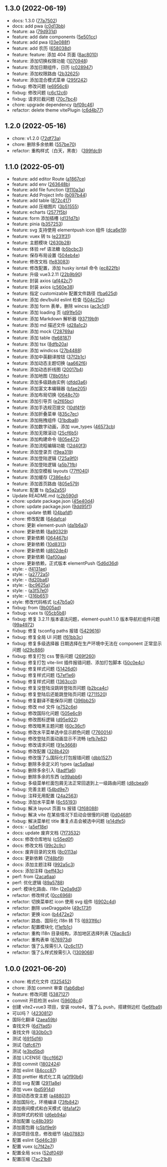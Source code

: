 ## 1.3.0 (2022-06-19)

- docs: 1.3.0 ([77a7502](https://github.com/SuperCuteXiaoSi/xiaosiAdmin/commit/77a7502))
- docs: add pwa ([c0d13bb](https://github.com/SuperCuteXiaoSi/xiaosiAdmin/commit/c0d13bb))
- feature: aa ([79d931d](https://github.com/SuperCuteXiaoSi/xiaosiAdmin/commit/79d931d))
- feature: add date components ([5e501cc](https://github.com/SuperCuteXiaoSi/xiaosiAdmin/commit/5e501cc))
- feature: add pwa ([03e088f](https://github.com/SuperCuteXiaoSi/xiaosiAdmin/commit/03e088f))
- feature: add 农历 ([658038d](https://github.com/SuperCuteXiaoSi/xiaosiAdmin/commit/658038d))
- feature: feature: 添加 404 页面 ([8ac8010](https://github.com/SuperCuteXiaoSi/xiaosiAdmin/commit/8ac8010))
- feature: 添加切换权限功能 ([1070948](https://github.com/SuperCuteXiaoSi/xiaosiAdmin/commit/1070948))
- feature: 添加日期组件，日历 ([c028947](https://github.com/SuperCuteXiaoSi/xiaosiAdmin/commit/c028947))
- feature: 添加权限路由 ([2b32625](https://github.com/SuperCuteXiaoSi/xiaosiAdmin/commit/2b32625))
- feature: 添加混合模式菜单 ([295f242](https://github.com/SuperCuteXiaoSi/xiaosiAdmin/commit/295f242))
- fixbug: 修改问题 ([e6956c6](https://github.com/SuperCuteXiaoSi/xiaosiAdmin/commit/e6956c6))
- fixbug: 修改问题 ([c6c12c6](https://github.com/SuperCuteXiaoSi/xiaosiAdmin/commit/c6c12c6))
- fixbug: 请求拦截问题 ([70c7bc4](https://github.com/SuperCuteXiaoSi/xiaosiAdmin/commit/70c7bc4))
- chore: upgrade dependency ([bf09c46](https://github.com/SuperCuteXiaoSi/xiaosiAdmin/commit/bf09c46))
- refactor: delete theme vitePlugin ([c6d4b77](https://github.com/SuperCuteXiaoSi/xiaosiAdmin/commit/c6d4b77))

## 1.2.0 (2022-05-16)

- chore: v1.2.0 ([72df73a](https://github.com/SuperCuteXiaoSi/xiaosiAdmin/commit/72df73a))
- chore: 删除多余依赖 ([557be70](https://github.com/SuperCuteXiaoSi/xiaosiAdmin/commit/557be70))
- refactor: 重构样式（白天，黑夜） ([399fdc9](https://github.com/SuperCuteXiaoSi/xiaosiAdmin/commit/399fdc9))

## 1.1.0 (2022-05-01)

- feature: add editor Route ([a1867ce](https://github.com/SuperCuteXiaoSi/xiaosiAdmin/commit/a1867ce))
- feature: add env ([263648b](https://github.com/SuperCuteXiaoSi/xiaosiAdmin/commit/263648b))
- feature: add file function ([9110a3a](https://github.com/SuperCuteXiaoSi/xiaosiAdmin/commit/9110a3a))
- feature: Add Project Info ([b097b44](https://github.com/SuperCuteXiaoSi/xiaosiAdmin/commit/b097b44))
- feature: add table ([872c417](https://github.com/SuperCuteXiaoSi/xiaosiAdmin/commit/872c417))
- feature: add 压缩图片 ([3b51555](https://github.com/SuperCuteXiaoSi/xiaosiAdmin/commit/3b51555))
- feature: echarts ([2577f5b](https://github.com/SuperCuteXiaoSi/xiaosiAdmin/commit/2577f5b))
- feature: form 添加插槽 ([d131d7b](https://github.com/SuperCuteXiaoSi/xiaosiAdmin/commit/d131d7b))
- feature: pinia ([b357253](https://github.com/SuperCuteXiaoSi/xiaosiAdmin/commit/b357253))
- feature: svg 支持使用 elementpush icon 组件 ([dca6e19](https://github.com/SuperCuteXiaoSi/xiaosiAdmin/commit/dca6e19))
- feature: vuex 转 ts ([e231f31](https://github.com/SuperCuteXiaoSi/xiaosiAdmin/commit/e231f31))
- feature: 主题模块 ([2630b28](https://github.com/SuperCuteXiaoSi/xiaosiAdmin/commit/2630b28))
- feature: 体验 ref 语法糖 ([b5bcbc3](https://github.com/SuperCuteXiaoSi/xiaosiAdmin/commit/b5bcbc3))
- feature: 保存布局设置 ([504eb4e](https://github.com/SuperCuteXiaoSi/xiaosiAdmin/commit/504eb4e))
- feature: 修改文档 ([fe83083](https://github.com/SuperCuteXiaoSi/xiaosiAdmin/commit/fe83083))
- feature: 修改配置，添加 husky isntall 命令 ([ec822fb](https://github.com/SuperCuteXiaoSi/xiaosiAdmin/commit/ec822fb))
- feature: 升级 vue3.2.11 ([22b9b90](https://github.com/SuperCuteXiaoSi/xiaosiAdmin/commit/22b9b90))
- feature: 封装 axios ([af442c7](https://github.com/SuperCuteXiaoSi/xiaosiAdmin/commit/af442c7))
- feature: 封装 axios ([c560e38](https://github.com/SuperCuteXiaoSi/xiaosiAdmin/commit/c560e38))
- feature: 指定 customizable 配置文件路径 ([fba625d](https://github.com/SuperCuteXiaoSi/xiaosiAdmin/commit/fba625d))
- feature: 添加 dev/build eslint 检查 ([504c25c](https://github.com/SuperCuteXiaoSi/xiaosiAdmin/commit/504c25c))
- feature: 添加 form 表单，删除 wincss ([ac3c1d1](https://github.com/SuperCuteXiaoSi/xiaosiAdmin/commit/ac3c1d1))
- feature: 添加 loading 页 ([d91fe50](https://github.com/SuperCuteXiaoSi/xiaosiAdmin/commit/d91fe50))
- feature: 添加 Markdown 解析器 ([93719b9](https://github.com/SuperCuteXiaoSi/xiaosiAdmin/commit/93719b9))
- feature: 添加 md 描述文件 ([d28a1c2](https://github.com/SuperCuteXiaoSi/xiaosiAdmin/commit/d28a1c2))
- feature: 添加 mock ([728769a](https://github.com/SuperCuteXiaoSi/xiaosiAdmin/commit/728769a))
- feature: 添加 table ([fe68187](https://github.com/SuperCuteXiaoSi/xiaosiAdmin/commit/fe68187))
- feature: 添加 tsx ([8dfb20a](https://github.com/SuperCuteXiaoSi/xiaosiAdmin/commit/8dfb20a))
- feature: 添加 windicss ([27b4488](https://github.com/SuperCuteXiaoSi/xiaosiAdmin/commit/27b4488))
- feature: 添加中英翻译按钮 ([37f2b1c](https://github.com/SuperCuteXiaoSi/xiaosiAdmin/commit/37f2b1c))
- feature: 添加动态主题切换 ([aa662f6](https://github.com/SuperCuteXiaoSi/xiaosiAdmin/commit/aa662f6))
- feature: 添加动态折线图 ([20017b4](https://github.com/SuperCuteXiaoSi/xiaosiAdmin/commit/20017b4))
- feature: 添加地图 ([78b05fc](https://github.com/SuperCuteXiaoSi/xiaosiAdmin/commit/78b05fc))
- feature: 添加多级路由实例 ([dfdd3a6](https://github.com/SuperCuteXiaoSi/xiaosiAdmin/commit/dfdd3a6))
- feature: 添加富文本编辑器 ([bfae205](https://github.com/SuperCuteXiaoSi/xiaosiAdmin/commit/bfae205))
- feature: 添加布局切换 ([0648c70](https://github.com/SuperCuteXiaoSi/xiaosiAdmin/commit/0648c70))
- feature: 添加引导页 ([e2f65bc](https://github.com/SuperCuteXiaoSi/xiaosiAdmin/commit/e2f65bc))
- feature: 添加手选规范提交 ([10df4f9](https://github.com/SuperCuteXiaoSi/xiaosiAdmin/commit/10df4f9))
- feature: 添加折叠菜单 ([835c7ec](https://github.com/SuperCuteXiaoSi/xiaosiAdmin/commit/835c7ec))
- feature: 添加拖拽组件 ([31bdba8](https://github.com/SuperCuteXiaoSi/xiaosiAdmin/commit/31bdba8))
- feature: 添加数字动画，添加 vue_types ([46573cb](https://github.com/SuperCuteXiaoSi/xiaosiAdmin/commit/46573cb))
- feature: 添加无限滚动 ([25cf6b5](https://github.com/SuperCuteXiaoSi/xiaosiAdmin/commit/25cf6b5))
- feature: 添加构建命令 ([805e472](https://github.com/SuperCuteXiaoSi/xiaosiAdmin/commit/805e472))
- feature: 添加流程编辑功能 ([12d40f3](https://github.com/SuperCuteXiaoSi/xiaosiAdmin/commit/12d40f3))
- feature: 添加登录页 ([f9ea319](https://github.com/SuperCuteXiaoSi/xiaosiAdmin/commit/f9ea319))
- feature: 添加登陆逻辑 ([725a9f0](https://github.com/SuperCuteXiaoSi/xiaosiAdmin/commit/725a9f0))
- feature: 添加登陆逻辑 ([a5b71fb](https://github.com/SuperCuteXiaoSi/xiaosiAdmin/commit/a5b71fb))
- feature: 添加空模板 layouts ([77ff040](https://github.com/SuperCuteXiaoSi/xiaosiAdmin/commit/77ff040))
- feature: 添加缓存 ([7386e4c](https://github.com/SuperCuteXiaoSi/xiaosiAdmin/commit/7386e4c))
- feature: 添加首页路由 ([805e579](https://github.com/SuperCuteXiaoSi/xiaosiAdmin/commit/805e579))
- feature: 配置 ts ([b5a2a55](https://github.com/SuperCuteXiaoSi/xiaosiAdmin/commit/b5a2a55))
- Update README.md ([c2b590d](https://github.com/SuperCuteXiaoSi/xiaosiAdmin/commit/c2b590d))
- chore: update package.json ([45e40d4](https://github.com/SuperCuteXiaoSi/xiaosiAdmin/commit/45e40d4))
- chore: update package.json ([9dd95f1](https://github.com/SuperCuteXiaoSi/xiaosiAdmin/commit/9dd95f1))
- chore: update 依赖 ([04bafdf](https://github.com/SuperCuteXiaoSi/xiaosiAdmin/commit/04bafdf))
- chore: 修改配置 ([64dafca](https://github.com/SuperCuteXiaoSi/xiaosiAdmin/commit/64dafca))
- chore: 更新 element-push ([da1b6a3](https://github.com/SuperCuteXiaoSi/xiaosiAdmin/commit/da1b6a3))
- chore: 更新依赖 ([8a90329](https://github.com/SuperCuteXiaoSi/xiaosiAdmin/commit/8a90329))
- chore: 更新依赖 ([064467b](https://github.com/SuperCuteXiaoSi/xiaosiAdmin/commit/064467b))
- chore: 更新依赖 ([10d8313](https://github.com/SuperCuteXiaoSi/xiaosiAdmin/commit/10d8313))
- chore: 更新依赖 ([d802de4](https://github.com/SuperCuteXiaoSi/xiaosiAdmin/commit/d802de4))
- chore: 更新依赖 ([0af00aa](https://github.com/SuperCuteXiaoSi/xiaosiAdmin/commit/0af00aa))
- chore: 更新依赖，正式版本 elementPush ([5d6d36d](https://github.com/SuperCuteXiaoSi/xiaosiAdmin/commit/5d6d36d))
- style: - ([f4131ae](https://github.com/SuperCuteXiaoSi/xiaosiAdmin/commit/f4131ae))
- style: - ([a2772a5](https://github.com/SuperCuteXiaoSi/xiaosiAdmin/commit/a2772a5))
- style: - ([fd20ba6](https://github.com/SuperCuteXiaoSi/xiaosiAdmin/commit/fd20ba6))
- style: - ([bc9625a](https://github.com/SuperCuteXiaoSi/xiaosiAdmin/commit/bc9625a))
- style: - ([a3f57e0](https://github.com/SuperCuteXiaoSi/xiaosiAdmin/commit/a3f57e0))
- style: - ([316b651](https://github.com/SuperCuteXiaoSi/xiaosiAdmin/commit/316b651))
- style: 修改代码格式 ([c47b5a0](https://github.com/SuperCuteXiaoSi/xiaosiAdmin/commit/c47b5a0))
- fixbug: from ([9b005ad](https://github.com/SuperCuteXiaoSi/xiaosiAdmin/commit/9b005ad))
- fixbug: vuex ts ([05cb5b8](https://github.com/SuperCuteXiaoSi/xiaosiAdmin/commit/05cb5b8))
- fixbug: 修复 3.2.11 版本语法问题，element-push1.1.0 版本导航栏组件问题 ([99a4972](https://github.com/SuperCuteXiaoSi/xiaosiAdmin/commit/99a4972))
- fixbug: 修复 tsconfig paths 报错 ([5429616](https://github.com/SuperCuteXiaoSi/xiaosiAdmin/commit/5429616))
- fixbug: 修复全局 UI 问题 ([f61bb3c](https://github.com/SuperCuteXiaoSi/xiaosiAdmin/commit/f61bb3c))
- fixbug: 修复多级选择器 日期选择在生产环境中无法在 component 正常显示问题 ([d29c886](https://github.com/SuperCuteXiaoSi/xiaosiAdmin/commit/d29c886))
- fixbug: 修复打包 css 警告问题 ([269f260](https://github.com/SuperCuteXiaoSi/xiaosiAdmin/commit/269f260))
- fixbug: 修复打包 vite-lint 插件报错问题、添加打包脚本 ([50c0e4c](https://github.com/SuperCuteXiaoSi/xiaosiAdmin/commit/50c0e4c))
- fixbug: 修复样式问题 ([51426d0](https://github.com/SuperCuteXiaoSi/xiaosiAdmin/commit/51426d0))
- fixbug: 修复样式问题 ([57ef1e6](https://github.com/SuperCuteXiaoSi/xiaosiAdmin/commit/57ef1e6))
- fixbug: 修复样式问题 ([1363cc0](https://github.com/SuperCuteXiaoSi/xiaosiAdmin/commit/1363cc0))
- fixbug: 修复没登陆没跳转登陆页问题 ([b2bca4c](https://github.com/SuperCuteXiaoSi/xiaosiAdmin/commit/b2bca4c))
- fixbug: 修复登陆后还能跳登陆页问题 ([2711520](https://github.com/SuperCuteXiaoSi/xiaosiAdmin/commit/2711520))
- fixbug: 修复翻译不能保存问题 ([396bb25](https://github.com/SuperCuteXiaoSi/xiaosiAdmin/commit/396bb25))
- fixbug: 修改 md 文件 ([e752c6e](https://github.com/SuperCuteXiaoSi/xiaosiAdmin/commit/e752c6e))
- fixbug: 修改国际化问题 ([505e6c9](https://github.com/SuperCuteXiaoSi/xiaosiAdmin/commit/505e6c9))
- fixbug: 修改图标逻辑 ([d95e922](https://github.com/SuperCuteXiaoSi/xiaosiAdmin/commit/d95e922))
- fixbug: 修改暗黑主题问题 ([60c36cf](https://github.com/SuperCuteXiaoSi/xiaosiAdmin/commit/60c36cf))
- fixbug: 修改水平菜单选中显示颜色问题 ([7760014](https://github.com/SuperCuteXiaoSi/xiaosiAdmin/commit/7760014))
- fixbug: 修改登陆页面动画显示不流畅 ([efb7e82](https://github.com/SuperCuteXiaoSi/xiaosiAdmin/commit/efb7e82))
- fixbug: 修改请求问题 ([91e3668](https://github.com/SuperCuteXiaoSi/xiaosiAdmin/commit/91e3668))
- fixbug: 修改配置 ([328b420](https://github.com/SuperCuteXiaoSi/xiaosiAdmin/commit/328b420))
- fixbug: 修改饿了么国际化打包报错问题 ([dbb1527](https://github.com/SuperCuteXiaoSi/xiaosiAdmin/commit/dbb1527))
- fixbug: 删除多余定义的 types ([ac5a9aa](https://github.com/SuperCuteXiaoSi/xiaosiAdmin/commit/ac5a9aa))
- fixbug: 删除多余引入 ([8adf1a6](https://github.com/SuperCuteXiaoSi/xiaosiAdmin/commit/8adf1a6))
- fixbug: 删除多余的东西 ([e99abb6](https://github.com/SuperCuteXiaoSi/xiaosiAdmin/commit/e99abb6))
- fixbug: 多级菜单栏面包屑无法正常回退到上一级路由问题 ([d8cbea9](https://github.com/SuperCuteXiaoSi/xiaosiAdmin/commit/d8cbea9))
- fixbug: 完善主题 ([54bd9e7](https://github.com/SuperCuteXiaoSi/xiaosiAdmin/commit/54bd9e7))
- fixbug: 注释无用配置 ([24a2563](https://github.com/SuperCuteXiaoSi/xiaosiAdmin/commit/24a2563))
- fixbug: 添加水平菜单 ([6c55193](https://github.com/SuperCuteXiaoSi/xiaosiAdmin/commit/6c55193))
- fixbug: 解决 layout 页面 ts 报错 ([3f68088](https://github.com/SuperCuteXiaoSi/xiaosiAdmin/commit/3f68088))
- fixbug: 解决 vite 在某些情况下启动会很慢的问题 ([0d0468f](https://github.com/SuperCuteXiaoSi/xiaosiAdmin/commit/0d0468f))
- fixbug: 解决菜单栏 title 重复点击会被选中问题 ([e14dfe5](https://github.com/SuperCuteXiaoSi/xiaosiAdmin/commit/e14dfe5))
- docs: - ([a5ef18e](https://github.com/SuperCuteXiaoSi/xiaosiAdmin/commit/a5ef18e))
- docs: update 废弃文档 ([7f73532](https://github.com/SuperCuteXiaoSi/xiaosiAdmin/commit/7f73532))
- docs: 修改仓库地址 ([c55ed0f](https://github.com/SuperCuteXiaoSi/xiaosiAdmin/commit/c55ed0f))
- docs: 修改文档 ([99c2c9c](https://github.com/SuperCuteXiaoSi/xiaosiAdmin/commit/99c2c9c))
- docs: 废弃目录的文档 ([8c0113a](https://github.com/SuperCuteXiaoSi/xiaosiAdmin/commit/8c0113a))
- docs: 更新依赖 ([7f48bf9](https://github.com/SuperCuteXiaoSi/xiaosiAdmin/commit/7f48bf9))
- docs: 添加主题注释 ([992a5c3](https://github.com/SuperCuteXiaoSi/xiaosiAdmin/commit/992a5c3))
- docs: 添加注释 ([beff43c](https://github.com/SuperCuteXiaoSi/xiaosiAdmin/commit/beff43c))
- perf: from ([2aca6aa](https://github.com/SuperCuteXiaoSi/xiaosiAdmin/commit/2aca6aa))
- perf: 优化逻辑 ([89a5788](https://github.com/SuperCuteXiaoSi/xiaosiAdmin/commit/89a5788))
- perf: 模块化路由、I18n ([2e0a9d3](https://github.com/SuperCuteXiaoSi/xiaosiAdmin/commit/2e0a9d3))
- refactor: 修改样式 ([0cc6968](https://github.com/SuperCuteXiaoSi/xiaosiAdmin/commit/0cc6968))
- refactor: 切换菜单栏 icon 使用 svg 组件 ([6902c4d](https://github.com/SuperCuteXiaoSi/xiaosiAdmin/commit/6902c4d))
- refactor: 删除 useDraggable ([49c173f](https://github.com/SuperCuteXiaoSi/xiaosiAdmin/commit/49c173f))
- refactor: 更换 icon ([b4472e2](https://github.com/SuperCuteXiaoSi/xiaosiAdmin/commit/b4472e2))
- refactor: 路由、国际化 i18n 转 TS ([6931f6c](https://github.com/SuperCuteXiaoSi/xiaosiAdmin/commit/6931f6c))
- refactor: 配置模块化 ([f1efb1c](https://github.com/SuperCuteXiaoSi/xiaosiAdmin/commit/f1efb1c))
- refactor: 重构 I18n 目录结构，添加地区选择列表 ([76ac8c5](https://github.com/SuperCuteXiaoSi/xiaosiAdmin/commit/76ac8c5))
- refactor: 重构表单 ([676973d](https://github.com/SuperCuteXiaoSi/xiaosiAdmin/commit/676973d))
- refactor: 饿了么按需引入 ([2c6c117](https://github.com/SuperCuteXiaoSi/xiaosiAdmin/commit/2c6c117))
- refactor: 饿了么样式按需引入 ([1309068](https://github.com/SuperCuteXiaoSi/xiaosiAdmin/commit/1309068))

## 1.0.0 (2021-06-20)

- chore: 格式化文件 ([f325452](https://github.com/SuperCuteXiaoSi/xiaosiAdmin/commit/f325452))
- chore: 添加 commit 审查 ([fab6dbe](https://github.com/SuperCuteXiaoSi/xiaosiAdmin/commit/fab6dbe))
- feature: 修改问题 ([5387127](https://github.com/SuperCuteXiaoSi/xiaosiAdmin/commit/5387127))
- commit 开启检测 eslint ([59608c4](https://github.com/SuperCuteXiaoSi/xiaosiAdmin/commit/59608c4))
- 创建 vite2+vue3 项目，安装 route4，饿了么 push，搭建侧边栏 ([5e6fba9](https://github.com/SuperCuteXiaoSi/xiaosiAdmin/commit/5e6fba9))
- 可以吗？ ([4230812](https://github.com/SuperCuteXiaoSi/xiaosiAdmin/commit/4230812))
- 国际化翻译 ([2aea59b](https://github.com/SuperCuteXiaoSi/xiaosiAdmin/commit/2aea59b))
- 查找文件 ([6d7fad5](https://github.com/SuperCuteXiaoSi/xiaosiAdmin/commit/6d7fad5))
- 查找文件 ([830b0c1](https://github.com/SuperCuteXiaoSi/xiaosiAdmin/commit/830b0c1))
- 测试 ([6915d16](https://github.com/SuperCuteXiaoSi/xiaosiAdmin/commit/6915d16))
- 测试 ([1dfc67f](https://github.com/SuperCuteXiaoSi/xiaosiAdmin/commit/1dfc67f))
- 测试 ([e3bd5bd](https://github.com/SuperCuteXiaoSi/xiaosiAdmin/commit/e3bd5bd))
- 添加 LICENSE ([9ccf662](https://github.com/SuperCuteXiaoSi/xiaosiAdmin/commit/9ccf662))
- 添加 commit ([1802424](https://github.com/SuperCuteXiaoSi/xiaosiAdmin/commit/1802424))
- 添加 eslint ([84ccc87](https://github.com/SuperCuteXiaoSi/xiaosiAdmin/commit/84ccc87))
- 添加 prettier 格式化工具 ([a0f90b6](https://github.com/SuperCuteXiaoSi/xiaosiAdmin/commit/a0f90b6))
- 添加 svg 配置 ([2911a8e](https://github.com/SuperCuteXiaoSi/xiaosiAdmin/commit/2911a8e))
- 添加 vuex ([bd5914d](https://github.com/SuperCuteXiaoSi/xiaosiAdmin/commit/bd5914d))
- 添加动态改变主题 ([a488031](https://github.com/SuperCuteXiaoSi/xiaosiAdmin/commit/a488031))
- 添加国际化，环境编译 ([73fb842](https://github.com/SuperCuteXiaoSi/xiaosiAdmin/commit/73fb842))
- 添加夜间模式和白天模式 ([8fa1af2](https://github.com/SuperCuteXiaoSi/xiaosiAdmin/commit/8fa1af2))
- 添加样式的校验 ([d6eb94a](https://github.com/SuperCuteXiaoSi/xiaosiAdmin/commit/d6eb94a))
- 添加配置 ([c48b395](https://github.com/SuperCuteXiaoSi/xiaosiAdmin/commit/c48b395))
- 添加面包屑 ([c5bf9e9](https://github.com/SuperCuteXiaoSi/xiaosiAdmin/commit/c5bf9e9))
- 添加项目信息，修改细节 ([4b07883](https://github.com/SuperCuteXiaoSi/xiaosiAdmin/commit/4b07883))
- 配置 eslint ([5d46c39](https://github.com/SuperCuteXiaoSi/xiaosiAdmin/commit/5d46c39))
- 配置 vuex ([c7f42e7](https://github.com/SuperCuteXiaoSi/xiaosiAdmin/commit/c7f42e7))
- 配置全局 scss ([52df049](https://github.com/SuperCuteXiaoSi/xiaosiAdmin/commit/52df049))
- 配置压缩 ([7ac21b8](https://github.com/SuperCuteXiaoSi/xiaosiAdmin/commit/7ac21b8))
